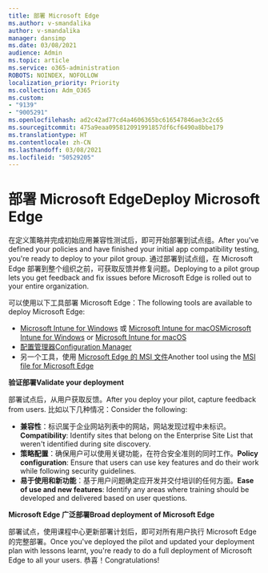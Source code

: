 ```yaml
---
title: 部署 Microsoft Edge
ms.author: v-smandalika
author: v-smandalika
manager: dansimp
ms.date: 03/08/2021
audience: Admin
ms.topic: article
ms.service: o365-administration
ROBOTS: NOINDEX, NOFOLLOW
localization_priority: Priority
ms.collection: Adm_O365
ms.custom:
- "9139"
- "9005291"
ms.openlocfilehash: ad2c42ad77cd4a4606365bc616547846ae3c2c65
ms.sourcegitcommit: 475a9eaa095812091991857df6cf6490a8bbe179
ms.translationtype: HT
ms.contentlocale: zh-CN
ms.lasthandoff: 03/08/2021
ms.locfileid: "50529205"
---
```

# <a name="deploy-microsoft-edge"></a><span data-ttu-id="aec59-102">部署 Microsoft Edge</span><span class="sxs-lookup"><span data-stu-id="aec59-102">Deploy Microsoft Edge</span></span>

<span data-ttu-id="aec59-103">在定义策略并完成初始应用兼容性测试后，即可开始部署到试点组。</span><span class="sxs-lookup"><span data-stu-id="aec59-103">After you've defined your policies and have finished your initial app compatibility testing, you're ready to deploy to your pilot group.</span></span> <span data-ttu-id="aec59-104">通过部署到试点组，在 Microsoft Edge 部署到整个组织之前，可获取反馈并修复问题。</span><span class="sxs-lookup"><span data-stu-id="aec59-104">Deploying to a pilot group lets you get feedback and fix issues before Microsoft Edge is rolled out to your entire organization.</span></span>

<span data-ttu-id="aec59-105">可以使用以下工具部署 Microsoft Edge：</span><span class="sxs-lookup"><span data-stu-id="aec59-105">The following tools are available to deploy Microsoft Edge:</span></span>

- <span data-ttu-id="aec59-106">[Microsoft Intune for Windows](https://docs.microsoft.com/mem/intune/apps/apps-windows-edge) 或 [Microsoft Intune for macOS](https://docs.microsoft.com/mem/intune/apps/apps-edge-macos)</span><span class="sxs-lookup"><span data-stu-id="aec59-106">[Microsoft Intune for Windows](https://docs.microsoft.com/mem/intune/apps/apps-windows-edge) or [Microsoft Intune for macOS](https://docs.microsoft.com/mem/intune/apps/apps-edge-macos)</span></span>
- [<span data-ttu-id="aec59-107">配置管理器</span><span class="sxs-lookup"><span data-stu-id="aec59-107">Configuration Manager</span></span>](https://docs.microsoft.com/DeployEdge/deploy-edge-with-configuration-manager)
- <span data-ttu-id="aec59-108">另一个工具，使用 [Microsoft Edge 的 MSI 文件](https://www.microsoft.com/edge/business/download)</span><span class="sxs-lookup"><span data-stu-id="aec59-108">Another tool using the [MSI file for Microsoft Edge](https://www.microsoft.com/edge/business/download)</span></span>

<span data-ttu-id="aec59-109">**验证部署**</span><span class="sxs-lookup"><span data-stu-id="aec59-109">**Validate your deployment**</span></span>

<span data-ttu-id="aec59-110">部署试点后，从用户获取反馈。</span><span class="sxs-lookup"><span data-stu-id="aec59-110">After you deploy your pilot, capture feedback from users.</span></span> <span data-ttu-id="aec59-111">比如以下几种情况：</span><span class="sxs-lookup"><span data-stu-id="aec59-111">Consider the following:</span></span>
- <span data-ttu-id="aec59-112">**兼容性**：标识属于企业网站列表中的网站，网站发现过程中未标识。</span><span class="sxs-lookup"><span data-stu-id="aec59-112">**Compatibility**: Identify sites that belong on the Enterprise Site List that weren't identified during site discovery.</span></span>
- <span data-ttu-id="aec59-113">**策略配置**：确保用户可以使用关键功能，在符合安全准则的同时工作。</span><span class="sxs-lookup"><span data-stu-id="aec59-113">**Policy configuration**: Ensure that users can use key features and do their work while following security guidelines.</span></span>
- <span data-ttu-id="aec59-114">**易于使用和新功能**：基于用户问题确定应开发并交付培训的任何方面。</span><span class="sxs-lookup"><span data-stu-id="aec59-114">**Ease of use and new features**: Identify any areas where training should be developed and delivered based on user questions.</span></span>

<span data-ttu-id="aec59-115">**Microsoft Edge 广泛部署**</span><span class="sxs-lookup"><span data-stu-id="aec59-115">**Broad deployment of Microsoft Edge**</span></span>

<span data-ttu-id="aec59-116">部署试点，使用课程中心更新部署计划后，即可对所有用户执行 Microsoft Edge 的完整部署。</span><span class="sxs-lookup"><span data-stu-id="aec59-116">Once you've deployed the pilot and updated your deployment plan with lessons learnt, you're ready to do a full deployment of Microsoft Edge to all your users.</span></span> <span data-ttu-id="aec59-117">恭喜！</span><span class="sxs-lookup"><span data-stu-id="aec59-117">Congratulations!</span></span>

